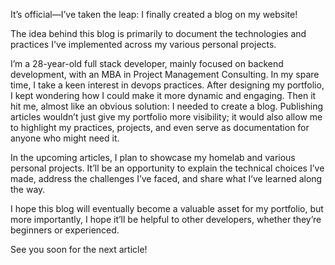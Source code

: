 It’s official—I’ve taken the leap: I finally created a blog on my website!

The idea behind this blog is primarily to document the technologies and practices I've implemented across my various personal projects.

I’m a 28-year-old full stack developer, mainly focused on backend development, with an MBA in Project Management Consulting. In my spare time, I take a keen interest in devops practices. After designing my portfolio, I kept wondering how I could make it more dynamic and engaging. Then it hit me, almost like an obvious solution: I needed to create a blog. Publishing articles wouldn’t just give my portfolio more visibility; it would also allow me to highlight my practices, projects, and even serve as documentation for anyone who might need it.

In the upcoming articles, I plan to showcase my homelab and various personal projects. It’ll be an opportunity to explain the technical choices I’ve made, address the challenges I’ve faced, and share what I’ve learned along the way.

I hope this blog will eventually become a valuable asset for my portfolio, but more importantly, I hope it’ll be helpful to other developers, whether they’re beginners or experienced.

See you soon for the next article!